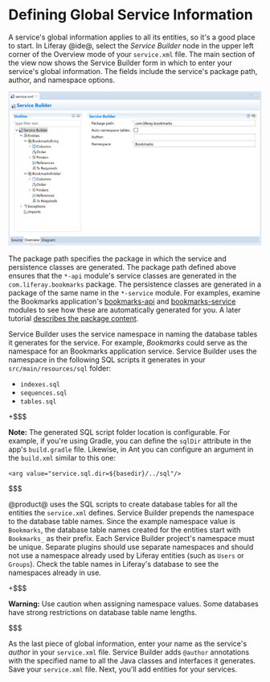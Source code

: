 # Defining Global Service Information [](id=defining-global-service-information)

A service's global information applies to all its entities, so it's a good place
to start. In Liferay @ide@, select the *Service Builder* node in the upper left
corner of the Overview mode of your `service.xml` file. The main section of the
view now shows the Service Builder form in which to enter your service's global
information. The fields include the service's package path, author, and
namespace options.

![Figure 1: This is the Service Builder form from the Bookmarks application's `service.xml`.](../../../../images/service-builder-main-form.png)

The package path specifies the package in which the service and persistence
classes are generated. The package path defined above ensures that the `*-api`
module's service classes are generated in the `com.liferay.bookmarks`
package. The persistence classes are generated in a package of the same name in
the `*-service` module. For examples, examine the Bookmarks application's
[bookmarks-api](https://github.com/liferay/liferay-portal/tree/master/modules/apps/collaboration/bookmarks/bookmarks-api)
and
[bookmarks-service](https://github.com/liferay/liferay-portal/tree/master/modules/apps/collaboration/bookmarks/bookmarks-service)
modules to see how these are automatically generated for you. A
later tutorial 
[describes the package content](/develop/tutorials/-/knowledge_base/7-1/running-service-builder-and-understanding-the-generated-code). 

Service Builder uses the service namespace in naming the database tables it
generates for the service. For example, *Bookmarks* could serve as the namespace for
an Bookmarks application service. Service Builder uses the namespace in the
following SQL scripts it generates in your `src/main/resources/sql` folder:

- `indexes.sql`
- `sequences.sql`
- `tables.sql`

+$$$

**Note:** The generated SQL script folder location is configurable. For example,
if you're using Gradle, you can define the `sqlDir` attribute in the app's
`build.gradle` file. Likewise, in Ant you can configure an argument in the
`build.xml` similar to this one:

    <arg value="service.sql.dir=${basedir}/../sql"/>

$$$

@product@ uses the SQL scripts to create database tables for all the entities
the `service.xml` defines. Service Builder prepends the namespace to the
database table names. Since the example namespace value is `Bookmarks`, the
database table names created for the entities start with `Bookmarks_` as their
prefix. Each Service Builder project's namespace must be unique. Separate
plugins should use separate namespaces and should not use a namespace already
used by Liferay entities (such as `Users` or `Groups`). Check the table names in
Liferay's database to see the namespaces already in use.

+$$$

**Warning:** Use caution when assigning namespace values. Some databases have
strong restrictions on database table name lengths.

$$$

As the last piece of global information, enter your name as the service's
*author* in your `service.xml` file. Service Builder adds `@author` annotations
with the specified name to all the Java classes and interfaces it generates.
Save your `service.xml` file. Next, you'll
add entities for your services. 
